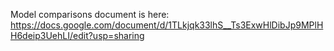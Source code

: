 Model comparisons document is here: https://docs.google.com/document/d/1TLkjqk33lhS__Ts3ExwHlDibJp9MPlHH6deip3UehLI/edit?usp=sharing 
